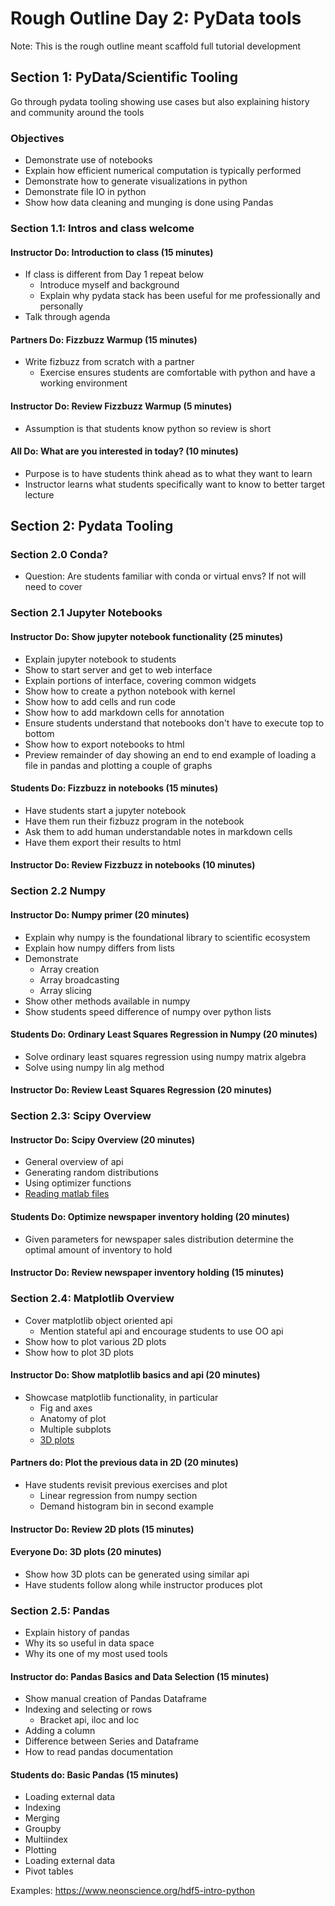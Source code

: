 # Rough Outline Day 2: PyData tools
Note: This is the rough outline meant scaffold full tutorial development

## Section 1: PyData/Scientific Tooling
Go through pydata tooling showing use cases but also explaining history
and community around the tools 

### Objectives
* Demonstrate use of notebooks
* Explain how efficient numerical computation is typically performed
* Demonstrate how to generate visualizations in python
* Demonstrate file IO in python
* Show how data cleaning and munging is done using Pandas


### Section 1.1: Intros and class welcome

#### Instructor Do: Introduction to class (15 minutes)
* If class is different from Day 1 repeat below
  * Introduce myself and background
  * Explain why pydata stack has been useful for me professionally and personally
* Talk through agenda

#### Partners Do: Fizzbuzz Warmup (15 minutes)
* Write fizbuzz from scratch with a partner
  * Exercise ensures students are comfortable with python and have a working
  environment

#### Instructor Do: Review Fizzbuzz Warmup (5 minutes)
* Assumption is that students know python so review is short

#### All Do: What are you interested in today? (10 minutes)
* Purpose is to have students think ahead as to what they want to learn
* Instructor learns what students specifically want to know to better
target lecture



## Section 2: Pydata Tooling

### Section 2.0 Conda?
* Question: Are students familiar with conda or virtual envs? If not will
need to cover

### Section 2.1 Jupyter Notebooks

#### Instructor Do: Show jupyter notebook functionality (25 minutes)
* Explain jupyter notebook to students
* Show to start server and get to web interface
* Explain portions of interface, covering common widgets
* Show how to create a python notebook with kernel
* Show how to add cells and run code
* Show how to add markdown cells for annotation
* Ensure students understand that notebooks don't have to execute top to bottom
* Show how to export notebooks to html
* Preview remainder of day showing an end to end example of loading a file in pandas
and plotting a couple of graphs


#### Students Do: Fizzbuzz in notebooks (15 minutes)
* Have students start a jupyter notebook
* Have them run their fizbuzz program in the notebook
* Ask them to add human understandable notes in markdown cells
* Have them export their results to html


#### Instructor Do: Review Fizzbuzz in notebooks (10 minutes)


### Section 2.2 Numpy

#### Instructor Do: Numpy primer (20 minutes)
* Explain why numpy is the foundational library to scientific ecosystem
* Explain how numpy differs from lists
* Demonstrate
  * Array creation
  * Array broadcasting
  * Array slicing
* Show other methods available in numpy
* Show students speed difference of numpy over python lists


#### Students Do: Ordinary Least Squares Regression in Numpy (20 minutes)
* Solve ordinary least squares regression using numpy matrix algebra
* Solve using numpy lin alg method


#### Instructor Do: Review Least Squares Regression (20 minutes)

### Section 2.3: Scipy Overview

#### Instructor Do: Scipy Overview (20 minutes)
  * General overview of api
  * Generating random distributions
  * Using optimizer functions
  * [Reading matlab files](https://scipy-cookbook.readthedocs.io/items/Reading_mat_files.html)


#### Students Do: Optimize newspaper inventory holding (20 minutes)
  * Given parameters for newspaper sales distribution
  determine the optimal amount of inventory to hold
  
#### Instructor Do: Review newspaper inventory holding (15 minutes)

### Section 2.4: Matplotlib Overview
* Cover matplotlib object oriented api
  * Mention stateful api and encourage students to use OO api
* Show how to plot various 2D plots
* Show how to plot 3D plots

#### Instructor Do: Show matplotlib basics and api (20 minutes)
* Showcase matplotlib functionality, in particular
  * Fig and axes
  * Anatomy of plot
  * Multiple subplots
  * [3D plots](https://matplotlib.org/3.1.1/gallery/mplot3d/subplot3d.html)


#### Partners do: Plot the previous data in 2D (20 minutes)
* Have students revisit previous exercises and plot
  * Linear regression from numpy section
  * Demand histogram bin in second example

#### Instructor Do: Review 2D plots (15 minutes)

#### Everyone Do: 3D plots (20 minutes)
* Show how 3D plots can be generated using similar api
* Have students follow along while instructor produces plot


### Section 2.5: Pandas
* Explain history of pandas
* Why its so useful in data space
* Why its one of my most used tools

#### Instructor do: Pandas Basics and Data Selection (15 minutes)
* Show manual creation of Pandas Dataframe
* Indexing and selecting or rows
  * Bracket api, iloc and loc
* Adding a column
* Difference between Series and Dataframe
* How to read pandas documentation


#### Students do: Basic Pandas (15 minutes)
  * Loading external data
  * Indexing
  * Merging
  * Groupby 
  * Multiindex
  * Plotting
  * Loading external data
  * Pivot tables

Examples:
  https://www.neonscience.org/hdf5-intro-python
